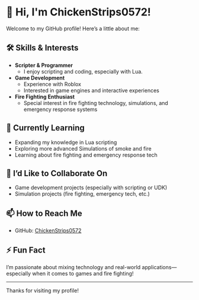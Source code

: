 # 👋 Hi, I'm ChickenStrips0572!

Welcome to my GitHub profile! Here’s a little about me:

## 🛠️ Skills & Interests

- **Scripter & Programmer**
    - I enjoy scripting and coding, especially with Lua.
- **Game Development**
    - Experience with Roblox
    - Interested in game engines and interactive experiences
- **Fire Fighting Enthusiast**
    - Special interest in fire fighting technology, simulations, and emergency response systems

## 🌱 Currently Learning

- Expanding my knowledge in Lua scripting
- Exploring more advanced Simulations of smoke and fire
- Learning about fire fighting and emergency response tech

## 🤔 I’d Like to Collaborate On

- Game development projects (especially with scripting or UDK)
- Simulation projects (fire fighting, emergency tech, etc.)

## 📫 How to Reach Me

- GitHub: [ChickenStrips0572](https://github.com/ChickenStrips0572)

## ⚡ Fun Fact

I’m passionate about mixing technology and real-world applications—especially when it comes to games and fire fighting!

---

Thanks for visiting my profile!
